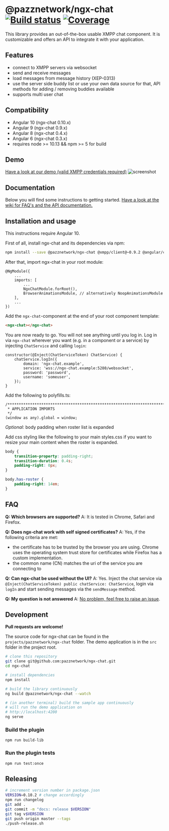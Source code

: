 # @pazznetwork/ngx-chat [![Build status](https://api.travis-ci.com/pazznetwork/ngx-chat.svg?branch=master)](https://travis-ci.com/pazznetwork/ngx-chat) [![Coverage](https://coveralls.io/repos/github/pazznetwork/ngx-chat/badge.svg?branch=master)](https://coveralls.io/github/pazznetwork/ngx-chat)

This library provides an out-of-the-box usable XMPP chat component. It is customizable and offers an API to integrate it with your application.

## Features
* connect to XMPP servers via websocket
* send and receive messages
* load messages from message history (XEP-0313)
* use the server side buddy list or use your own data source for that, API methods for adding / removing buddies available 
* supports multi user chat

## Compatibility
* Angular 10 (ngx-chat 0.10.x)
* Angular 9 (ngx-chat 0.9.x)
* Angular 8 (ngx-chat 0.4.x)
* Angular 6 (ngx-chat 0.3.x)
* requires node >= 10.13 && npm >= 5 for build

## Demo
[Have a look at our demo (valid XMPP credentials required)](https://pazznetwork.github.io/ngx-chat-ghpages/) 
![screenshot](https://user-images.githubusercontent.com/4292951/49931801-f5c3d880-fec7-11e8-8a74-6600ea2cf9b0.png)

## Documentation
Below you will find some instructions to getting started. [Have a look at the wiki for FAQ's and the API documentation.](https://github.com/pazznetwork/ngx-chat/wiki)

## Installation and usage

This instructions require Angular 10.

First of all, install ngx-chat and its dependencies via npm:
```bash
npm install --save @pazznetwork/ngx-chat @xmpp/client@~0.9.2 @angular/cdk@~10.0.0
```

After that, import ngx-chat in your root module:
```
@NgModule({
    ...
    imports: [
        ...
        NgxChatModule.forRoot(),
        BrowserAnimationsModule, // alternatively NoopAnimationsModule 
    ],
    ...
})
```

Add the `ngx-chat`-component at the end of your root component template:
```html
<ngx-chat></ngx-chat>
``` 

You are now ready to go. You will not see anything until you log in.
Log in via `ngx-chat` wherever you want (e.g. in a component or a service)
 by injecting `ChatService` and calling `login`:
```
constructor(@Inject(ChatServiceToken) ChatService) {
    chatService.logIn({
        domain: 'ngx-chat.example',
        service: 'wss://ngx-chat.example:5280/websocket',
        password: 'password',
        username: 'someuser',
    });
}
```

Add the following to polyfills.ts:
```
/***************************************************************************************************
 * APPLICATION IMPORTS
 */
(window as any).global = window;
```

*Optional*: body padding when roster list is expanded

Add css styling like the following to your main styles.css if 
you want to resize your main content when the roster is expanded.
```css
body {
    transition-property: padding-right;
    transition-duration: 0.4s;
    padding-right: 0px;
}

body.has-roster {
    padding-right: 14em;
}
```

## FAQ

**Q: Which browsers are supported?**
A: It is tested in Chrome, Safari and Firefox.

**Q: Does ngx-chat work with self signed certificates?**
A: Yes, if the following criteria are met:
* the certificate has to be trusted by the browser you are using. Chrome uses the operating system trust store for certificates while Firefox has a custom implementation.
* the common name (CN) matches the uri of the service you are connecting to 

**Q: Can ngx-chat be used without the UI?**
A: Yes. Inject the chat service via `@Inject(ChatServiceToken) public chatService: ChatService`, login via `logIn` and start sending messages via the `sendMessage` method.

**Q: My question is not answered**
A: [No problem, feel free to raise an issue](https://github.com/pazznetwork/ngx-chat/issues/new).

## Development

**Pull requests are welcome!**

The source code for ngx-chat can be found in the `projects/pazznetwork/ngx-chat` folder.
The demo application is in the `src` folder in the project root.  

```bash
# clone this repository
git clone git@github.com:pazznetwork/ngx-chat.git
cd ngx-chat

# install dependencies
npm install

# build the library continuously
ng build @pazznetwork/ngx-chat --watch

# (in another terminal) build the sample app continuously
# will run the demo application on
# http://localhost:4200
ng serve
```


### Build the plugin

`npm run build-lib`

### Run the plugin tests

`npm run test:once`


## Releasing
```bash
# increment version number in package.json
VERSION=0.10.2 # change accordingly
npm run changelog
git add .
git commit -m "docs: release $VERSION"
git tag v$VERSION
git push origin master --tags
./push-release.sh
```
